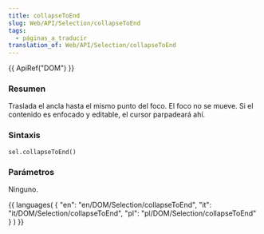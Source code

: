 ```yaml
---
title: collapseToEnd
slug: Web/API/Selection/collapseToEnd
tags:
  - páginas_a_traducir
translation_of: Web/API/Selection/collapseToEnd
---
```

{{ ApiRef("DOM") }}

### Resumen

Traslada el ancla hasta el mismo punto del foco. El foco no se mueve. Si el contenido es enfocado y editable, el cursor parpadeará ahí.

### Sintaxis

```
sel.collapseToEnd()
```

### Parámetros

Ninguno.

{{ languages( { "en": "en/DOM/Selection/collapseToEnd", "it": "it/DOM/Selection/collapseToEnd", "pl": "pl/DOM/Selection/collapseToEnd" } ) }}
